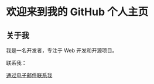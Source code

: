 # 欢迎来到我的 GitHub 个人主页

<h2>关于我</h2>
<p>我是一名开发者，专注于 Web 开发和开源项目。</p>

<p>联系我：</p>
<a href="mailto:fencer.yangd@qq.com">通过电子邮件联系我</a>
